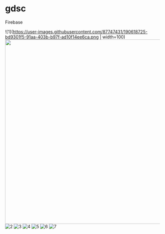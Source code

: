 # gdsc
 Firebase

![1](https://user-images.githubusercontent.com/87747431/190618725-bd9301f5-91aa-403b-b97f-ad10f14ee6ca.png | width=100)
<img src="https://user-images.githubusercontent.com/87747431/190618725-bd9301f5-91aa-403b-b97f-ad10f14ee6ca.png" width="600">
![2](https://user-images.githubusercontent.com/87747431/190618738-6938f2fe-9ade-47e7-aff4-4b381cdcc6a5.png)
![3](https://user-images.githubusercontent.com/87747431/190618744-be81fac8-05e5-4790-8eae-7b4b15087fc4.png)
![4](https://user-images.githubusercontent.com/87747431/190618762-b636f16b-0e43-4e86-a05c-24f8dd6a632a.png)
![5](https://user-images.githubusercontent.com/87747431/190618770-3448f5e0-4c3d-4084-8b3c-549ac8adfe6e.png)
![6](https://user-images.githubusercontent.com/87747431/190618778-5c7f8ab3-10ac-48a9-9d58-d549c0132663.png)
![7](https://user-images.githubusercontent.com/87747431/190618785-94ff52ee-bf9e-49e3-b1ba-e8518f13af15.png)
